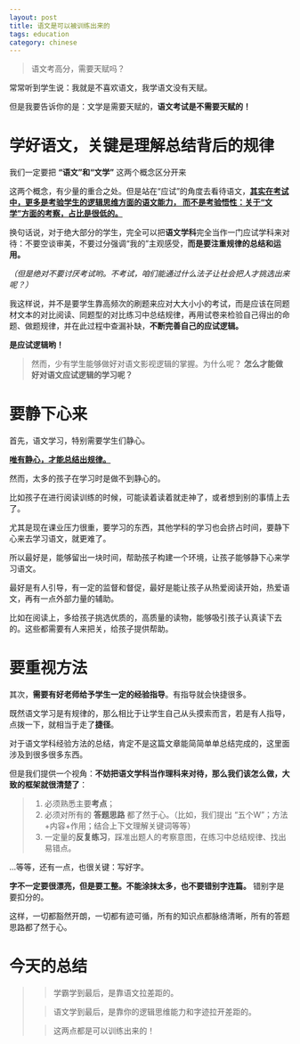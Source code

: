 ```yaml
---
layout: post
title: 语文是可以被训练出来的
tags: education
category: chinese
---
```


> 语文考高分，需要天赋吗？

常常听到学生说：我就是不喜欢语文，我学语文没有天赋。

但是我要告诉你的是：文学是需要天赋的，**语文考试是不需要天赋的！**

# 学好语文，关键是理解总结背后的规律
                      
我们一定要把 **“语文”和“文学”** 这两个概念区分开来

这两个概念，有少量的重合之处。但是站在“应试”的角度去看待语文，<u>**其实在考试中，更多是考验学生的逻辑思维方面的语文能力，
而不是考验悟性：关于“文学”方面的考察，占比是很低的。**</u>

换句话说，对于绝大部分的学生，完全可以把**语文学科**完全当作一门应试学科来对待：不要空谈审美，不要过分强调“我的”主观感受，**而是要注重规律的总结和运用。**

*（但是绝对不要讨厌考试哟。不考试，咱们能通过什么法子让社会把人才挑选出来呢？）*

我这样说，并不是要学生靠高频次的刷题来应对大大小小的考试，而是应该在同题材文本的对比阅读、同题型的对比练习中总结规律，再用试卷来检验自己得出的命题、做题规律，并在此过程中查漏补缺，**不断完善自己的应试逻辑。**

**是应试逻辑哟！**

> 然而，少有学生能够做好对语文影视逻辑的掌握。为什么呢？ **怎么才能做好对语文应试逻辑的学习呢？**

# 要静下心来

首先，语文学习，特别需要学生们静心。 

<u>**唯有静心，才能总结出规律。**</u>

然而，太多的孩子在学习时是做不到静心的。

比如孩子在进行阅读训练的时候，可能读着读着就走神了，或者想到别的事情上去了。

尤其是现在课业压力很重，要学习的东西，其他学科的学习也会挤占时间，要静下心来去学习语文，就更难了。

所以最好是，能够留出一块时间，帮助孩子构建一个环境，让孩子能够静下心来学习语文。

最好是有人引导，有一定的监督和督促，最好是能让孩子从热爱阅读开始，热爱语文，再有一点外部力量的辅助。

比如在阅读上，多给孩子挑选优质的，高质量的读物，能够吸引孩子认真读下去的。这些都需要有人来把关，给孩子提供帮助。

# 要重视方法

其次，**需要有好老师给予学生一定的经验指导**。有指导就会快捷很多。

既然语文学习是有规律的，那么相比于让学生自己从头摸索而言，若是有人指导，点拨一下，就相当于走了**捷径**。

对于语文学科经验方法的总结，肯定不是这篇文章能简简单单总结完成的，这里面涉及到很多很多东西。

但是我们提供一个视角：**不妨把语文学科当作理科来对待，那么我们该怎么做，大致的框架就很清楚了**：

> 1. 必须熟悉主要**考点**；
> 2. 必须对所有的 **答题思路** 都了然于心。（比如，我们提出 “五个W”；方法+内容+作用；结合上下文理解关键词等等）
> 3. 一定量的**反复练习**，踩准出题人的考察意图，在练习中总结规律、找出易错点。

...等等，还有一点，也很关键：写好字。

**字不一定要很漂亮，但是要工整。不能涂抹太多，也不要错别字连篇。** 错别字是要扣分的。

这样，一切都豁然开朗，一切都有迹可循，所有的知识点都脉络清晰，所有的答题思路都了然于心。

# 今天的总结

>> 学霸学到最后，是靠语文拉差距的。
>
>> 语文学到最后，是靠你的逻辑思维能力和字迹拉开差距的。
>
>> 这两点都是可以训练出来的！